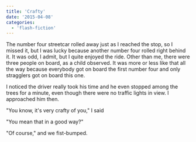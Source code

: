 ```yaml
---
title: 'Crafty'
date: '2015-04-08'
categories:
  - 'flash-fiction'
---
```


The number four streetcar rolled away just as I reached the stop, so I missed
it, but I was lucky because another number four rolled right behind it. It was
odd, I admit, but I quite enjoyed the ride. Other than me, there were three
people on board, as a child observed. It was more or less like that all the way
because everybody got on board the first number four and only stragglers got on
board this one.

<!-- truncate -->

I noticed the driver really took his time and he even stopped among the trees
for a minute, even though there were no traffic lights in view. I approached him
then.

"You know, it's very crafty of you," I said

"You mean that in a good way?"

"Of course," and we fist-bumped.
